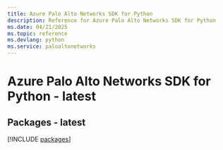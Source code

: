```yaml
---
title: Azure Palo Alto Networks SDK for Python
description: Reference for Azure Palo Alto Networks SDK for Python
ms.date: 04/21/2025
ms.topic: reference
ms.devlang: python
ms.service: paloaltonetworks
---
```

# Azure Palo Alto Networks SDK for Python - latest
## Packages - latest
[!INCLUDE [packages](palo-alto-networks-index.md)]